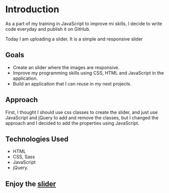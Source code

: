 # Introduction

As a part of my training in JavaScript to improve mi skills, I decide to write code everyday and publish it on GitHub.

Today I am uploading a slider. It is a simple and responsive slider

## Goals

- Create an slider where the images are responsive.
- Improve my programming skills using CSS, HTML and JavaScript in the application.
- Build an application that I can reuse in my next projects.

## Approach

First, I thought I should use css classes to create the slider, and just use JavaScript and jQuery to add and remove the classes, but I changed the approach and I decided to add the properties using JavaScript.

## Technologies Used
- HTML
- CSS, Sass
- JavaScript
- jQuery.

## Enjoy the [slider](https://armandoltx.github.io/slider/index.html)
